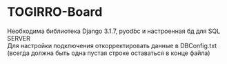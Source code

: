 # TOGIRRO-Board



Необходима библиотека Django 3.1.7, pyodbc и настроенная бд для SQL SERVER
</br>
Для настройки подключения откорректировать данные в DBConfig.txt (всегда должна быть одна пустая строке оставаться в конце файла)
